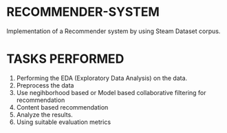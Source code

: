 # RECOMMENDER-SYSTEM
Implementation of a Recommender system by using Steam Dataset corpus. 

# TASKS PERFORMED
1. Performing the EDA (Exploratory Data Analysis) on the data. 
2. Preprocess the data
3. Use negihborhood based or Model based collaborative filtering for recommendation
4. Content based recommendation
5. Analyze the results.
6. Using suitable evaluation metrics

